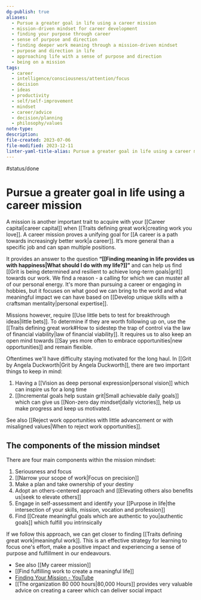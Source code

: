 ```yaml
---
dg-publish: true
aliases:
  - Pursue a greater goal in life using a career mission
  - mission-driven mindset for career development
  - finding your purpose through career
  - sense of purpose and direction
  - finding deeper work meaning through a mission-driven mindset
  - purpose and direction in life
  - approaching life with a sense of purpose and direction
  - being on a mission
tags:
  - career
  - intelligence/consciousness/attention/focus
  - decision
  - ideas
  - productivity
  - self/self-improvement
  - mindset
  - career/advice
  - decision/planning
  - philosophy/values
note-type: 
description: 
file-created: 2023-07-06
file-modified: 2023-12-11
linter-yaml-title-alias: Pursue a greater goal in life using a career mission
---
```


#status/done

# Pursue a greater goal in life using a career mission

A mission is another important trait to acquire with your [[Career capital|career capital]] when [[Traits defining great work|creating work you love]]. A career mission proves a unifying goal for [[A career is a path towards increasingly better work|a career]]. It’s more general than a specific job and can span multiple positions.

It provides an answer to the question **“[[Finding meaning in life provides us with happiness|What should I do with my life?]]”** and can help us find [[Grit is being determined and resilient to achieve long-term goals|grit]] towards our work. We find a reason - a calling for which we can muster all of our personal energy. It's more than pursuing a career or engaging in hobbies, but it focuses on what good we can bring to the world and what meaningful impact we can have based on [[Develop unique skills with a craftsman mentality|personal expertise]].

Missions however, require [[Use little bets to test for breakthrough ideas|little bets]]. To determine if they are worth following up on, use the [[Traits defining great work#How to sidestep the trap of control via the law of financial viability|law of financial viability]]. It requires us to also keep an open mind towards [[Say yes more often to embrace opportunities|new opportunities]] and remain flexible.

Oftentimes we'll have difficulty staying motivated for the long haul. In [[Grit by Angela Duckworth|Grit by Angela Duckworth]],  there are two important things to keep in mind:
1. Having a [[Vision as deep personal expression|personal vision]] which can inspire us for a long time
2. [[Incremental goals help sustain grit|Small achievable daily goals]] which can give us [[Non-zero day mindset|daily victories]], help us make progress and keep us motivated.

See also [[Reject work opportunities with little advancement or with misaligned values|When to reject work opportunities]].

## The components of the mission mindset

There are four main components within the mission mindset:
1. Seriousness and focus
2. [[Narrow your scope of work|Focus on precision]]
3. Make a plan and take ownership of your destiny
4. Adopt an others-centered approach and [[Elevating others also benefits us|seek to elevate others]]
5. Engage in self-assessment and identify your [[Purpose in life|the intersection of your skills, mission, vocation and profession]]
6. Find [[Create meaningful goals which are authentic to you|authentic goals]] which fulfill you intrinsically

If we follow this approach, we can get closer to finding [[Traits defining great work|meaningful work]]. This is an effective strategy for learning to focus one's effort, make a positive impact and experiencing a sense of purpose and fulfillment in our endeavours.

- See also [[My career mission]]
- [[Find fulfilling work to create a meaningful life]]
- [Finding Your Mission - YouTube](https://www.youtube.com/watch?v=c5-LfK2i2J4)
- [[The organization 80 000 hours|80,000 Hours]] provides very valuable advice on creating a career which can deliver social impact

